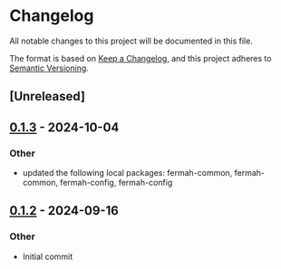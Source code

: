 # Changelog
All notable changes to this project will be documented in this file.

The format is based on [Keep a Changelog](https://keepachangelog.com/en/1.0.0/),
and this project adheres to [Semantic Versioning](https://semver.org/spec/v2.0.0.html).

## [Unreleased]

## [0.1.3](https://github.com/fermah-xyz/seek/compare/fermah-telemetry-v0.1.2...fermah-telemetry-v0.1.3) - 2024-10-04

### Other

- updated the following local packages: fermah-common, fermah-common, fermah-config, fermah-config

## [0.1.2](https://github.com/fermah-xyz/seek/releases/tag/fermah-telemetry-v0.1.2) - 2024-09-16

### Other
- Initial commit
